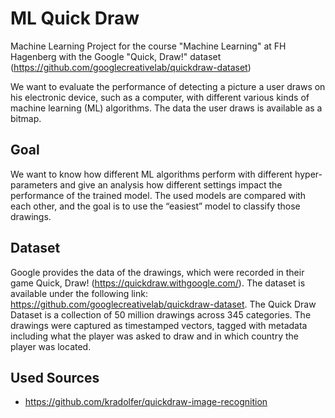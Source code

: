 # ML Quick Draw

Machine Learning Project for the course "Machine Learning" at FH Hagenberg with the Google "Quick, Draw!"
dataset (https://github.com/googlecreativelab/quickdraw-dataset)

We want to evaluate the performance of detecting a picture a user draws on his electronic device, such as a computer,
with different various kinds of machine learning (ML) algorithms. The data the user draws is available as a bitmap.

## Goal

We want to know how different ML algorithms perform with different hyper-parameters and give an analysis how different
settings impact the performance of the trained model. The used models are compared with each other, and the goal is to
use the “easiest” model to classify those drawings.

## Dataset

Google provides the data of the drawings, which were recorded in their game Quick,
Draw! (https://quickdraw.withgoogle.com/). The dataset is available under the following
link: https://github.com/googlecreativelab/quickdraw-dataset. The Quick Draw Dataset is a collection of 50 million
drawings across 345 categories. The drawings were captured as timestamped vectors, tagged with metadata including what
the player was asked to draw and in which country the player was located.

## Used Sources

- https://github.com/kradolfer/quickdraw-image-recognition
